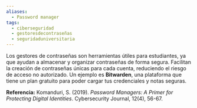 ```yaml
---
aliases:
  - Password manager
tags:
  - ciberseguridad
  - gestoresdecontraseñas
  - seguridaduniversitaria
---
```

Los gestores de contraseñas son herramientas útiles para estudiantes, ya que ayudan a almacenar y organizar contraseñas de forma segura. Facilitan la creación de contraseñas únicas para cada cuenta, reduciendo el riesgo de acceso no autorizado. Un ejemplo es **Bitwarden**, una plataforma que tiene un plan gratuito para poder cargar tus credenciales y notas seguras.

**Referencia:** Komanduri, S. (2019). _Password Managers: A Primer for Protecting Digital Identities_. Cybersecurity Journal, 12(4), 56-67.
